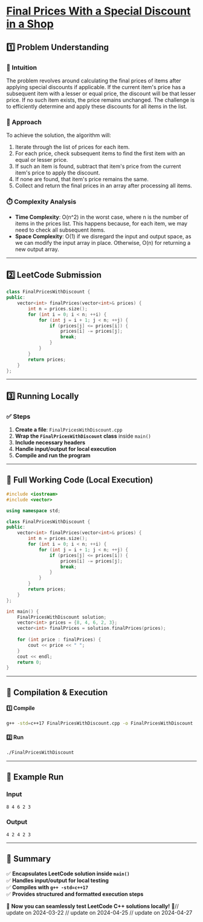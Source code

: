 # **[Final Prices With a Special Discount in a Shop](https://leetcode.com/problems/final-prices-with-a-special-discount-in-a-shop/description/)**  

## **1️⃣ Problem Understanding**  
### **📌 Intuition**  
The problem revolves around calculating the final prices of items after applying special discounts if applicable. If the current item's price has a subsequent item with a lesser or equal price, the discount will be that lesser price. If no such item exists, the price remains unchanged. The challenge is to efficiently determine and apply these discounts for all items in the list.

### **🚀 Approach**  
To achieve the solution, the algorithm will:
1. Iterate through the list of prices for each item.
2. For each price, check subsequent items to find the first item with an equal or lesser price.
3. If such an item is found, subtract that item's price from the current item's price to apply the discount.
4. If none are found, that item's price remains the same.
5. Collect and return the final prices in an array after processing all items.

### **⏱️ Complexity Analysis**  
- **Time Complexity**: O(n^2) in the worst case, where n is the number of items in the prices list. This happens because, for each item, we may need to check all subsequent items.
- **Space Complexity**: O(1) if we disregard the input and output space, as we can modify the input array in place. Otherwise, O(n) for returning a new output array.

---  

## **2️⃣ LeetCode Submission**  
```cpp
class FinalPricesWithDiscount {
public:
    vector<int> finalPrices(vector<int>& prices) {
        int n = prices.size();
        for (int i = 0; i < n; ++i) {
            for (int j = i + 1; j < n; ++j) {
                if (prices[j] <= prices[i]) {
                    prices[i] -= prices[j];
                    break;
                }
            }
        }
        return prices;
    }
};
```  

---  

## **3️⃣ Running Locally**  
### **✅ Steps**  
1. **Create a file**: `FinalPricesWithDiscount.cpp`  
2. **Wrap the `FinalPricesWithDiscount` class** inside `main()`  
3. **Include necessary headers**  
4. **Handle input/output for local execution**  
5. **Compile and run the program**  

---  

## **📝 Full Working Code (Local Execution)**  
```cpp
#include <iostream>
#include <vector>

using namespace std;

class FinalPricesWithDiscount {
public:
    vector<int> finalPrices(vector<int>& prices) {
        int n = prices.size();
        for (int i = 0; i < n; ++i) {
            for (int j = i + 1; j < n; ++j) {
                if (prices[j] <= prices[i]) {
                    prices[i] -= prices[j];
                    break;
                }
            }
        }
        return prices;
    }
};

int main() {
    FinalPricesWithDiscount solution;
    vector<int> prices = {8, 4, 6, 2, 3};
    vector<int> finalPrices = solution.finalPrices(prices);
    
    for (int price : finalPrices) {
        cout << price << " ";
    }
    cout << endl;
    return 0;
}
```  

---  

## **🔧 Compilation & Execution**  
#### **1️⃣ Compile**  
```bash
g++ -std=c++17 FinalPricesWithDiscount.cpp -o FinalPricesWithDiscount
```  

#### **2️⃣ Run**  
```bash
./FinalPricesWithDiscount
```  

---  

## **🎯 Example Run**  
### **Input**  
```
8 4 6 2 3
```  
### **Output**  
```
4 2 4 2 3 
```  

---  

## **📌 Summary**  
✅ **Encapsulates LeetCode solution inside `main()`**  
✅ **Handles input/output for local testing**  
✅ **Compiles with `g++ -std=c++17`**  
✅ **Provides structured and formatted execution steps**  

🚀 **Now you can seamlessly test LeetCode C++ solutions locally!** 🚀// update on 2024-03-22
// update on 2024-04-25
// update on 2024-04-27
